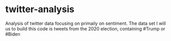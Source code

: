 # twitter-analysis
Analysis of twitter data focusing on primaily on sentiment. The data set I will us to build this code is tweets from the
2020 election, containing #Trump or #Biden
